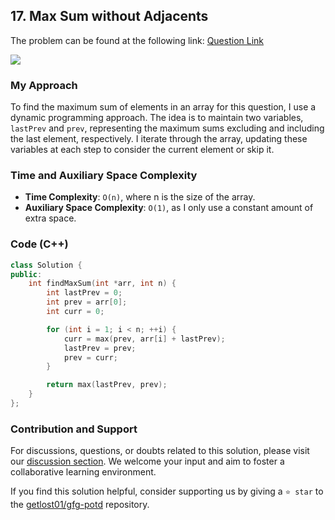 ## 17. Max Sum without Adjacents

The problem can be found at the following link: [Question Link](https://www.geeksforgeeks.org/problems/max-sum-without-adjacents2430/1)

![](https://badgen.net/badge/Level/Easy/green)

### My Approach

To find the maximum sum of elements in an array for this question, I use a dynamic programming approach. The idea is to maintain two variables, `lastPrev` and `prev`, representing the maximum sums excluding and including the last element, respectively. I iterate through the array, updating these variables at each step to consider the current element or skip it.

### Time and Auxiliary Space Complexity

- **Time Complexity**: `O(n)`, where n is the size of the array.
- **Auxiliary Space Complexity**: `O(1)`, as I only use a constant amount of extra space.

### Code (C++)

```cpp
class Solution {
public:
    int findMaxSum(int *arr, int n) {
        int lastPrev = 0;
        int prev = arr[0];
        int curr = 0;

        for (int i = 1; i < n; ++i) {
            curr = max(prev, arr[i] + lastPrev);
            lastPrev = prev;
            prev = curr;
        }

        return max(lastPrev, prev);
    }
};
```

### Contribution and Support

For discussions, questions, or doubts related to this solution, please visit our [discussion section](https://github.com/getlost01/gfg-potd/discussions). We welcome your input and aim to foster a collaborative learning environment.

If you find this solution helpful, consider supporting us by giving a `⭐ star` to the [getlost01/gfg-potd](https://github.com/getlost01/gfg-potd) repository.